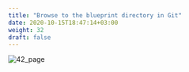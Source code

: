 ```yaml
---
title: "Browse to the blueprint directory in Git​"
date: 2020-10-15T18:47:14+03:00
weight: 32
draft: false
---
```


![42_page](/images/module1/42_page.png)
